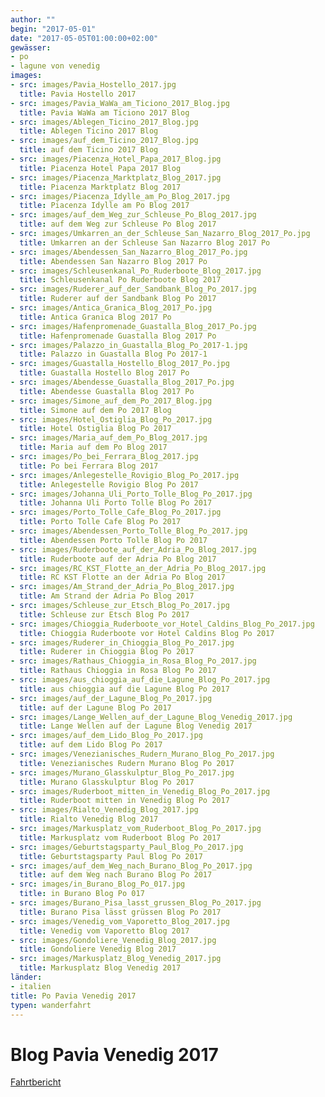 ```yaml
---
author: ""
begin: "2017-05-01"
date: "2017-05-05T01:00:00+02:00"
gewässer:
- po
- lagune von venedig
images:
- src: images/Pavia_Hostello_2017.jpg
  title: Pavia Hostello 2017
- src: images/Pavia_WaWa_am_Ticiono_2017_Blog.jpg
  title: Pavia WaWa am Ticiono 2017 Blog
- src: images/Ablegen_Ticino_2017_Blog.jpg
  title: Ablegen Ticino 2017 Blog
- src: images/auf_dem_Ticino_2017_Blog.jpg
  title: auf dem Ticino 2017 Blog
- src: images/Piacenza_Hotel_Papa_2017_Blog.jpg
  title: Piacenza Hotel Papa 2017 Blog
- src: images/Piacenza_Marktplatz_Blog_2017.jpg
  title: Piacenza Marktplatz Blog 2017
- src: images/Piacenza_Idylle_am_Po_Blog_2017.jpg
  title: Piacenza Idylle am Po Blog 2017
- src: images/auf_dem_Weg_zur_Schleuse_Po_Blog_2017.jpg
  title: auf dem Weg zur Schleuse Po Blog 2017
- src: images/Umkarren_an_der_Schleuse_San_Nazarro_Blog_2017_Po.jpg
  title: Umkarren an der Schleuse San Nazarro Blog 2017 Po
- src: images/Abendessen_San_Nazarro_Blog_2017_Po.jpg
  title: Abendessen San Nazarro Blog 2017 Po
- src: images/Schleusenkanal_Po_Ruderboote_Blog_2017.jpg
  title: Schleusenkanal Po Ruderboote Blog 2017
- src: images/Ruderer_auf_der_Sandbank_Blog_Po_2017.jpg
  title: Ruderer auf der Sandbank Blog Po 2017
- src: images/Antica_Granica_Blog_2017_Po.jpg
  title: Antica Granica Blog 2017 Po
- src: images/Hafenpromenade_Guastalla_Blog_2017_Po.jpg
  title: Hafenpromenade Guastalla Blog 2017 Po
- src: images/Palazzo_in_Guastalla_Blog_Po_2017-1.jpg
  title: Palazzo in Guastalla Blog Po 2017-1
- src: images/Guastalla_Hostello_Blog_2017_Po.jpg
  title: Guastalla Hostello Blog 2017 Po
- src: images/Abendesse_Guastalla_Blog_2017_Po.jpg
  title: Abendesse Guastalla Blog 2017 Po
- src: images/Simone_auf_dem_Po_2017_Blog.jpg
  title: Simone auf dem Po 2017 Blog
- src: images/Hotel_Ostiglia_Blog_Po_2017.jpg
  title: Hotel Ostiglia Blog Po 2017
- src: images/Maria_auf_dem_Po_Blog_2017.jpg
  title: Maria auf dem Po Blog 2017
- src: images/Po_bei_Ferrara_Blog_2017.jpg
  title: Po bei Ferrara Blog 2017
- src: images/Anlegestelle_Rovigio_Blog_Po_2017.jpg
  title: Anlegestelle Rovigio Blog Po 2017
- src: images/Johanna_Uli_Porto_Tolle_Blog_Po_2017.jpg
  title: Johanna Uli Porto Tolle Blog Po 2017
- src: images/Porto_Tolle_Cafe_Blog_Po_2017.jpg
  title: Porto Tolle Cafe Blog Po 2017
- src: images/Abendessen_Porto_Tolle_Blog_Po_2017.jpg
  title: Abendessen Porto Tolle Blog Po 2017
- src: images/Ruderboote_auf_der_Adria_Po_Blog_2017.jpg
  title: Ruderboote auf der Adria Po Blog 2017
- src: images/RC_KST_Flotte_an_der_Adria_Po_Blog_2017.jpg
  title: RC KST Flotte an der Adria Po Blog 2017
- src: images/Am_Strand_der_Adria_Po_Blog_2017.jpg
  title: Am Strand der Adria Po Blog 2017
- src: images/Schleuse_zur_Etsch_Blog_Po_2017.jpg
  title: Schleuse zur Etsch Blog Po 2017
- src: images/Chioggia_Ruderboote_vor_Hotel_Caldins_Blog_Po_2017.jpg
  title: Chioggia Ruderboote vor Hotel Caldins Blog Po 2017
- src: images/Ruderer_in_Chioggia_Blog_Po_2017.jpg
  title: Ruderer in Chioggia Blog Po 2017
- src: images/Rathaus_Chioggia_in_Rosa_Blog_Po_2017.jpg
  title: Rathaus Chioggia in Rosa Blog Po 2017
- src: images/aus_chioggia_auf_die_Lagune_Blog_Po_2017.jpg
  title: aus chioggia auf die Lagune Blog Po 2017
- src: images/auf_der_Lagune_Blog_Po_2017.jpg
  title: auf der Lagune Blog Po 2017
- src: images/Lange_Wellen_auf_der_Lagune_Blog_Venedig_2017.jpg
  title: Lange Wellen auf der Lagune Blog Venedig 2017
- src: images/auf_dem_Lido_Blog_Po_2017.jpg
  title: auf dem Lido Blog Po 2017
- src: images/Venezianisches_Rudern_Murano_Blog_Po_2017.jpg
  title: Venezianisches Rudern Murano Blog Po 2017
- src: images/Murano_Glasskulptur_Blog_Po_2017.jpg
  title: Murano Glasskulptur Blog Po 2017
- src: images/Ruderboot_mitten_in_Venedig_Blog_Po_2017.jpg
  title: Ruderboot mitten in Venedig Blog Po 2017
- src: images/Rialto_Venedig_Blog_2017.jpg
  title: Rialto Venedig Blog 2017
- src: images/Markusplatz_vom_Ruderboot_Blog_Po_2017.jpg
  title: Markusplatz vom Ruderboot Blog Po 2017
- src: images/Geburtstagsparty_Paul_Blog_Po_2017.jpg
  title: Geburtstagsparty Paul Blog Po 2017
- src: images/auf_dem_Weg_nach_Burano_Blog_Po_2017.jpg
  title: auf dem Weg nach Burano Blog Po 2017
- src: images/in_Burano_Blog_Po_017.jpg
  title: in Burano Blog Po 017
- src: images/Burano_Pisa_lasst_grussen_Blog_Po_2017.jpg
  title: Burano Pisa lässt grüssen Blog Po 2017
- src: images/Venedig_vom_Vaporetto_Blog_2017.jpg
  title: Venedig vom Vaporetto Blog 2017
- src: images/Gondoliere_Venedig_Blog_2017.jpg
  title: Gondoliere Venedig Blog 2017
- src: images/Markusplatz_Blog_Venedig_2017.jpg
  title: Markusplatz Blog Venedig 2017
länder: 
- italien
title: Po Pavia Venedig 2017
typen: wanderfahrt
---
```



# Blog Pavia Venedig 2017


[Fahrtbericht](/berichte/2017/po_pavia_venedig_20171)
